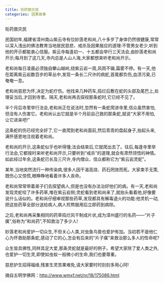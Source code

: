 ```yaml
---
title: 衔药救灾民
categories: 因果故事
---
```


	   
衔药救灾民

民国初年,福建省漳州南山紫云寺有位妙莲老和尚,八十多岁了身体仍然很健康,常常以深入浅出的佛法教育当地居民慈悲、戒杀及因果报应的道理:不管男女老少,听到他的开示都能衷心信服。紫云寺每逢初一、十五都会举行三天法会,由妙莲老和尚开示;每月到了这几天,寺内总是人山人海,大家都想来听老和尚开示。

老和尚每日凌晨必须独自攀山越岭,绕紫云岩一周,风雨不辍,霜雾不停。有一天,他在距离紫云岩数百步的草丛中,发现一条长二尺许的病蛇,首尾都负伤,血渍污臭,已奄奄一息。

老和尚慈悲为怀,决定为蛇疗伤。他找来几种药车,捣烂后敷在蛇的头部及尾巴上,处理妥当后,才回到寺里。隔天,老和尚再去探视那条蛇时,它已经不见了。

半个月后寺里举行法会,老和尚正在说法时,忽然有一条蛇爬进寺里,信众虽然害怕,但没有人伤害它。老和尚认出它就是半个月前自己救的那条蛇,就说“大家不用怕,让它进来吧!”

这条蛇的伤已经完全好了,它一直爬到老和尚面前,然后乖乖的盘起身子,抬起头来,满怀感恩地注视着老和尚。

老和尚的开示,这条蛇似乎也听得懂;法会结束后,它就爬出去了。往后,每逢寺里举行法会,它都按时来听老和尚开示,只要听到“戒杀”的道理,就会有肃然领悟的神情。如此经过年余,这条蛇已长及三尺许,寺内僧众、信众都称它为“紫云岩灵蛇”。

某年,当地突然流行一种传染病,很多人因干渴高烧、药石罔效而死。大家束手无策,既伤心又惊慌,眼睁睁地看着许多人丧命。

老和尚常常带着弟子们去探望病人,但是也没有办法治好他们的病。有一天,老和尚发现灵蛇咬了许多药草,堆在紫云岩侧;灵蛇看到老和尚来了,就抬头看着他,好像要说什么话似的。老和尚仔细审视那些药草,发现都具有解毒退火的功能:他灵机一动,把这些药草全部分送给病人,病人煎熬服用后立即药到病除。

之后,老和尚再采集相同的药草捣烂风干制成片状,成为漳州盛行的名药——“片子癀”,俗称为“和尚药”,不知救治了多少人!

妙莲老和尚爱护一切众生,不但关心人类,对虫鱼鸟兽也爱护有加。当初若不是他仁心为怀救助那条蛇,感动了它的心,怎会有后来的“片子癀”来救治那么多人的性命呢?

众生皆具佛性,同样具足大爱,那条灵蛇就是最好的例子。希望大家除了爱人类之外,也爱护一切生灵,即使如虫蚁一般微小的生命,我们也要尊重。

慈悲护生招得福缘,残害生灵苦果难免,请大家要时时刻刻多用心阿!

摘自五明学佛网：http://www.wmxf.net/nr/18/175086.html